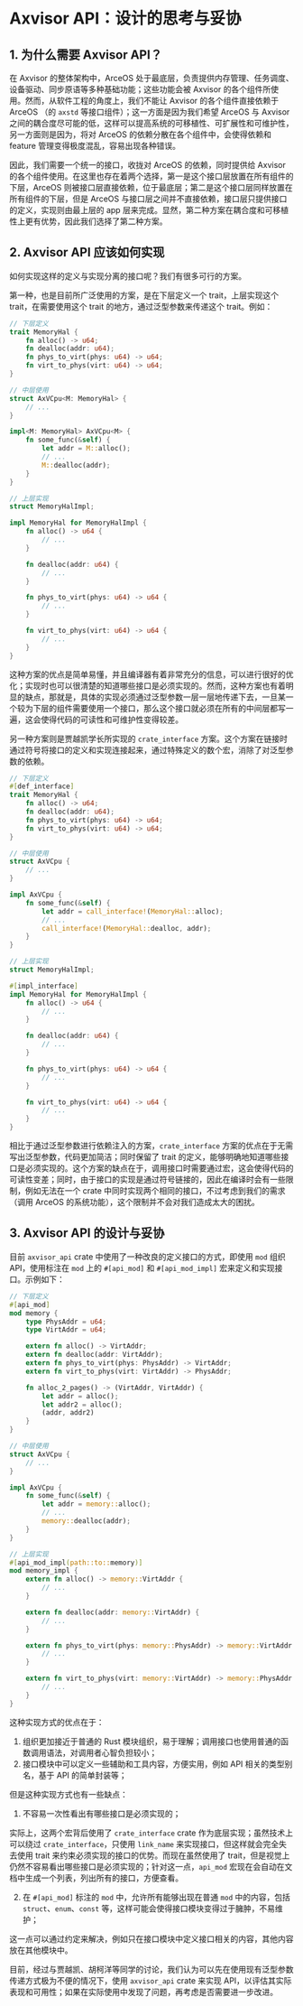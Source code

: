 # Axvisor API：设计的思考与妥协

## 1. 为什么需要 Axvisor API？

在 Axvisor 的整体架构中，ArceOS 处于最底层，负责提供内存管理、任务调度、设备驱动、同步原语等多种基础功能；这些功能会被 Axvisor 的各个组件所使用。然而，从软件工程的角度上，我们不能让 Axvisor 的各个组件直接依赖于 ArceOS （的 `axstd` 等接口组件）；这一方面是因为我们希望 ArceOS 与 Axvisor 之间的耦合度尽可能的低，这样可以提高系统的可移植性、可扩展性和可维护性，另一方面则是因为，将对 ArceOS 的依赖分散在各个组件中，会使得依赖和 feature 管理变得极度混乱，容易出现各种错误。

因此，我们需要一个统一的接口，收拢对 ArceOS 的依赖，同时提供给 Axvisor 的各个组件使用。在这里也存在着两个选择，第一是这个接口层放置在所有组件的下层，ArceOS 则被接口层直接依赖，位于最底层；第二是这个接口层同样放置在所有组件的下层，但是 ArceOS 与接口层之间并不直接依赖，接口层只提供接口的定义，实现则由最上层的 app 层来完成。显然，第二种方案在耦合度和可移植性上更有优势，因此我们选择了第二种方案。

## 2. Axvisor API 应该如何实现

如何实现这样的定义与实现分离的接口呢？我们有很多可行的方案。

第一种，也是目前所广泛使用的方案，是在下层定义一个 trait，上层实现这个 trait，在需要使用这个 trait 的地方，通过泛型参数来传递这个 trait。例如：

```rust
// 下层定义
trait MemoryHal {
    fn alloc() -> u64;
    fn dealloc(addr: u64);
    fn phys_to_virt(phys: u64) -> u64;
    fn virt_to_phys(virt: u64) -> u64;
}

// 中层使用
struct AxVCpu<M: MemoryHal> {
    // ...
}

impl<M: MemoryHal> AxVCpu<M> {
    fn some_func(&self) {
        let addr = M::alloc();
        // ...
        M::dealloc(addr);
    }
}

// 上层实现
struct MemoryHalImpl;

impl MemoryHal for MemoryHalImpl {
    fn alloc() -> u64 {
        // ...
    }

    fn dealloc(addr: u64) {
        // ...
    }

    fn phys_to_virt(phys: u64) -> u64 {
        // ...
    }

    fn virt_to_phys(virt: u64) -> u64 {
        // ...
    }
}
```

这种方案的优点是简单易懂，并且编译器有着非常充分的信息，可以进行很好的优化；实现时也可以很清楚的知道哪些接口是必须实现的。然而，这种方案也有着明显的缺点，那就是，具体的实现必须通过泛型参数一层一层地传递下去，一旦某一个较为下层的组件需要使用一个接口，那么这个接口就必须在所有的中间层都写一遍，这会使得代码的可读性和可维护性变得较差。

另一种方案则是贾越凯学长所实现的 `crate_interface` 方案。这个方案在链接时通过符号将接口的定义和实现连接起来，通过特殊定义的数个宏，消除了对泛型参数的依赖。


```rust
// 下层定义
#[def_interface]
trait MemoryHal {
    fn alloc() -> u64;
    fn dealloc(addr: u64);
    fn phys_to_virt(phys: u64) -> u64;
    fn virt_to_phys(virt: u64) -> u64;
}

// 中层使用
struct AxVCpu {
    // ...
}

impl AxVCpu {
    fn some_func(&self) {
        let addr = call_interface!(MemoryHal::alloc);
        // ...
        call_interface!(MemoryHal::dealloc, addr);
    }
}

// 上层实现
struct MemoryHalImpl;

#[impl_interface]
impl MemoryHal for MemoryHalImpl {
    fn alloc() -> u64 {
        // ...
    }

    fn dealloc(addr: u64) {
        // ...
    }

    fn phys_to_virt(phys: u64) -> u64 {
        // ...
    }

    fn virt_to_phys(virt: u64) -> u64 {
        // ...
    }
}
```

相比于通过泛型参数进行依赖注入的方案，`crate_interface` 方案的优点在于无需写出泛型参数，代码更加简洁；同时保留了 trait 的定义，能够明确地知道哪些接口是必须实现的。这个方案的缺点在于，调用接口时需要通过宏，这会使得代码的可读性变差；同时，由于接口的实现是通过符号链接的，因此在编译时会有一些限制，例如无法在一个 crate 中同时实现两个相同的接口，不过考虑到我们的需求（调用 ArceOS 的系统功能），这个限制并不会对我们造成太大的困扰。

## 3. Axvisor API 的设计与妥协

目前 `axvisor_api` crate 中使用了一种改良的定义接口的方式，即使用 `mod` 组织 API，使用标注在 `mod` 上的 `#[api_mod]` 和 `#[api_mod_impl]` 宏来定义和实现接口。示例如下：

```rust
// 下层定义
#[api_mod]
mod memory {
    type PhysAddr = u64;
    type VirtAddr = u64;

    extern fn alloc() -> VirtAddr;
    extern fn dealloc(addr: VirtAddr);
    extern fn phys_to_virt(phys: PhysAddr) -> VirtAddr;
    extern fn virt_to_phys(virt: VirtAddr) -> PhysAddr;

    fn alloc_2_pages() -> (VirtAddr, VirtAddr) {
        let addr = alloc();
        let addr2 = alloc();
        (addr, addr2)
    }
}

// 中层使用
struct AxVCpu {
    // ...
}

impl AxVCpu {
    fn some_func(&self) {
        let addr = memory::alloc();
        // ...
        memory::dealloc(addr);
    }
}

// 上层实现
#[api_mod_impl(path::to::memory)]
mod memory_impl {
    extern fn alloc() -> memory::VirtAddr {
        // ...
    }

    extern fn dealloc(addr: memory::VirtAddr) {
        // ...
    }

    extern fn phys_to_virt(phys: memory::PhysAddr) -> memory::VirtAddr {
        // ...
    }

    extern fn virt_to_phys(virt: memory::VirtAddr) -> memory::PhysAddr {
        // ...
    }
}
```

这种实现方式的优点在于：

1. 组织更加接近于普通的 Rust 模块组织，易于理解；调用接口也使用普通的函数调用语法，对调用者心智负担较小；
2. 接口模块中可以定义一些辅助和工具内容，方便实用，例如 API 相关的类型别名，基于 API 的简单封装等；

但是这种实现方式也有一些缺点：

1. 不容易一次性看出有哪些接口是必须实现的；

  实际上，这两个宏背后使用了 `crate_interface` crate 作为底层实现；虽然技术上可以绕过 `crate_interface`，只使用 `link_name` 来实现接口，但这样就会完全失去使用 trait 来约束必须实现的接口的优势。而现在虽然使用了 trait，但是视觉上仍然不容易看出哪些接口是必须实现的；针对这一点，`api_mod` 宏现在会自动在文档中生成一个列表，列出所有的接口，方便查看。

2. 在 `#[api_mod]` 标注的 `mod` 中，允许所有能够出现在普通 `mod` 中的内容，包括 `struct`、`enum`、`const` 等，这样可能会使得接口模块变得过于臃肿，不易维护；

  这一点可以通过约定来解决，例如只在接口模块中定义接口相关的内容，其他内容放在其他模块中。

目前，经过与贾越凯、胡柯洋等同学的讨论，我们认为可以先在使用现有泛型参数传递方式极为不便的情况下，使用 `axvisor_api` crate 来实现 API，以评估其实际表现和可用性；如果在实际使用中发现了问题，再考虑是否需要进一步改进。
